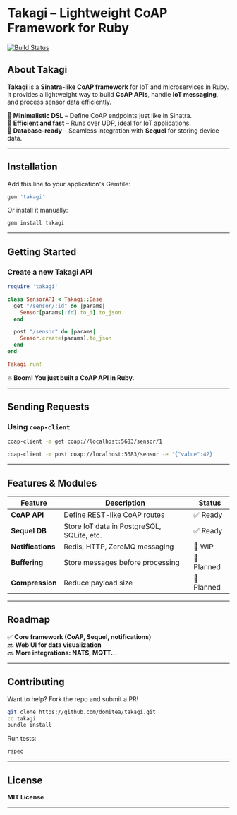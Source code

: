 # Takagi – Lightweight CoAP Framework for Ruby

<!---
[![Gem Version](https://badge.fury.io/rb/takagi.svg)](https://rubygems.org/gems/takagi)
-->
[![Build Status](https://github.com/domitea/takagi/actions/workflows/main.yml/badge.svg)](https://github.com/domitea/takagi/actions)

## About Takagi

**Takagi** is a **Sinatra-like CoAP framework** for IoT and microservices in Ruby.  
It provides a lightweight way to build **CoAP APIs**, handle **IoT messaging**, and process sensor data efficiently.

🔹 **Minimalistic DSL** – Define CoAP endpoints just like in Sinatra.  
🔹 **Efficient and fast** – Runs over UDP, ideal for IoT applications.  
🔹 **Database-ready** – Seamless integration with **Sequel** for storing device data.

---

## Installation

Add this line to your application's Gemfile:

```ruby
gem 'takagi'
```

Or install it manually:

```sh
gem install takagi
```

---

## Getting Started

### **Create a new Takagi API**
```ruby
require 'takagi'

class SensorAPI < Takagi::Base
  get "/sensor/:id" do |params|
    Sensor[params[:id].to_i].to_json
  end

  post "/sensor" do |params|
    Sensor.create(params).to_json
  end
end

Takagi.run!
```
🔥 **Boom! You just built a CoAP API in Ruby.**

---

## Sending Requests

### **Using `coap-client`**
```sh
coap-client -m get coap://localhost:5683/sensor/1
```
```sh
coap-client -m post coap://localhost:5683/sensor -e '{"value":42}'
```

---

## Features & Modules

| Feature         | Description                                    | Status |
|-----------------|--------------------------------|--------|
| **CoAP API**  | Define REST-like CoAP routes | ✅ Ready |
| **Sequel DB** | Store IoT data in PostgreSQL, SQLite, etc. | ✅ Ready |
| **Notifications** | Redis, HTTP, ZeroMQ messaging | 🔄 WIP |
| **Buffering** | Store messages before processing | 🔄 Planned |
| **Compression** | Reduce payload size | 🔄 Planned |

---

## Roadmap

✅ **Core framework (CoAP, Sequel, notifications)**   
🔜 **Web UI for data visualization**  
🔜 **More integrations: NATS, MQTT...**

---

## Contributing

Want to help? Fork the repo and submit a PR!

```sh
git clone https://github.com/domitea/takagi.git
cd takagi
bundle install
```

Run tests:
```sh
rspec
```

---

## License

**MIT License**

---
